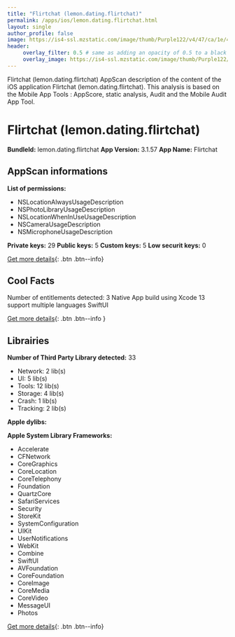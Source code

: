 ```yaml
---
title: "Flirtchat (lemon.dating.flirtchat)"
permalink: /apps/ios/lemon.dating.flirtchat.html
layout: single
author_profile: false
image: https://is4-ssl.mzstatic.com/image/thumb/Purple122/v4/47/ca/1e/47ca1e65-95cb-1f19-3342-7c31aea6e6db/AppIcon-0-0-1x_U007emarketing-0-0-0-7-0-0-sRGB-0-0-0-GLES2_U002c0-512MB-85-220-0-0.png/512x512bb.jpg
header: 
     overlay_filter: 0.5 # same as adding an opacity of 0.5 to a black background
     overlay_image: https://is4-ssl.mzstatic.com/image/thumb/Purple122/v4/47/ca/1e/47ca1e65-95cb-1f19-3342-7c31aea6e6db/AppIcon-0-0-1x_U007emarketing-0-0-0-7-0-0-sRGB-0-0-0-GLES2_U002c0-512MB-85-220-0-0.png/512x512bb.jpg
---
```

Flirtchat (lemon.dating.flirtchat) AppScan description of the content of the iOS application Flirtchat (lemon.dating.flirtchat). This analysis is based on the Mobile App Tools : AppScore, static analysis, Audit and the Mobile Audit App Tool.

# Flirtchat (lemon.dating.flirtchat)

**BundleId:** lemon.dating.flirtchat
**App Version:** 3.1.57
**App Name:** Flirtchat


## AppScan informations 

**List of permissions:** 
- NSLocationAlwaysUsageDescription
- NSPhotoLibraryUsageDescription
- NSLocationWhenInUseUsageDescription
- NSCameraUsageDescription
- NSMicrophoneUsageDescription
  
  
**Private keys:** 29
**Public keys:** 5
**Custom keys:** 5
**Low securit keys:** 0
  
[Get more details](/pricing.html){: .btn .btn--info}

## Cool Facts

Number of entitlements detected: 3
Native App
build using Xcode 13
support multiple languages
SwiftUI
  
[Get more details](/pricing.html){: .btn .btn--info }

## Librairies 
**Number of Third Party Library detected:** 33
- Network: 2 lib(s)
- UI: 5 lib(s)
- Tools: 12 lib(s)
- Storage: 4 lib(s)
- Crash: 1 lib(s)
- Tracking: 2 lib(s)


**Apple dylibs:**


**Apple System Library Frameworks:**
- Accelerate
- CFNetwork
- CoreGraphics
- CoreLocation
- CoreTelephony
- Foundation
- QuartzCore
- SafariServices
- Security
- StoreKit
- SystemConfiguration
- UIKit
- UserNotifications
- WebKit
- Combine
- SwiftUI
- AVFoundation
- CoreFoundation
- CoreImage
- CoreMedia
- CoreVideo
- MessageUI
- Photos


  
[Get more details](/pricing.html){: .btn .btn--info}

